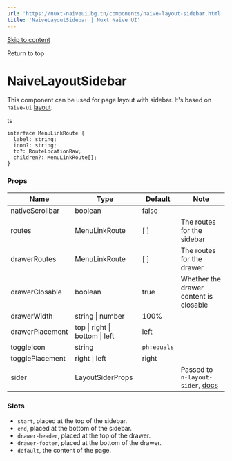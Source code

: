 ```yaml
---
url: 'https://nuxt-naiveui.bg.tn/components/naive-layout-sidebar.html'
title: 'NaiveLayoutSidebar | Nuxt Naive UI'
---
```


[Skip to content](https://nuxt-naiveui.bg.tn/components/naive-layout-sidebar.html#VPContent)

Return to top

# NaiveLayoutSidebar [​](https://nuxt-naiveui.bg.tn/components/naive-layout-sidebar.html#naivelayoutsidebar)

This component can be used for page layout with sidebar. It's based on `naive-ui` [layout](https://www.naiveui.com/en-US/os-theme/components/layout).

ts

```
interface MenuLinkRoute {
  label: string;
  icon?: string;
  to?: RouteLocationRaw;
  children?: MenuLinkRoute[];
}
```

### Props [​](https://nuxt-naiveui.bg.tn/components/naive-layout-sidebar.html#props)

| **Name**        | **Type**                       | **Default** | **Note**                                                                                                    |
| --------------- | ------------------------------ | ----------- | ----------------------------------------------------------------------------------------------------------- |
| nativeScrollbar | boolean                        | false       |                                                                                                             |
| routes          | MenuLinkRoute                  | \[ \]       | The routes for the sidebar                                                                                  |
| drawerRoutes    | MenuLinkRoute                  | \[ \]       | The routes for the drawer                                                                                   |
| drawerClosable  | boolean                        | true        | Whether the drawer content is closable                                                                      |
| drawerWidth     | string \| number               | 100%        |                                                                                                             |
| drawerPlacement | top \| right \| bottom \| left | left        |                                                                                                             |
| toggleIcon      | string                         | `ph:equals` |                                                                                                             |
| togglePlacement | right \| left                  | right       |                                                                                                             |
| sider           | LayoutSiderProps               |             | Passed to `n-layout-sider`, [docs](https://www.naiveui.com/en-US/dark/components/layout#Layout-Sider-Props) |

### Slots [​](https://nuxt-naiveui.bg.tn/components/naive-layout-sidebar.html#slots)

- `start`, placed at the top of the sidebar.
- `end`, placed at the bottom of the sidebar.
- `drawer-header`, placed at the top of the drawer.
- `drawer-footer`, placed at the bottom of the drawer.
- `default`, the content of the page.
